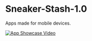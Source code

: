 # Sneaker-Stash-1.0
Apps made for mobile devices.


[![App Showcase Video](doc/ss3.gif)](https://www.youtube.com/watch?v=a6JK1gr6EcM "Click Me!")
